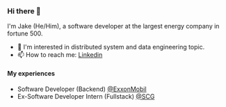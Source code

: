 ### Hi there 👋

I'm Jake (He/Him), a software developer at the largest energy company in fortune 500.

- 🧐 I'm interested in distributed system and data engineering topic.
- 📫 How to reach me: [Linkedin](https://www.linkedin.com/in/tontosirikul/)

#### My experiences
* Software Developer (Backend) [@ExxonMobil](https://corporate.exxonmobil.com/who-we-are)
* Ex-Software Developer Intern (Fullstack) [@SCG](https://www.scg.com/en/01corporate_profile/)

<!--
**tontosirikul/tontosirikul** is a ✨ _special_ ✨ repository because its `README.md` (this file) appears on your GitHub profile.

Here are some ideas to get you started:

- 🔭 I’m currently working on ...
- 🌱 I’m currently learning ...
- 👯 I’m looking to collaborate on ...
- 🤔 I’m looking for help with ...
- 💬 Ask me about ...
- 📫 How to reach me: ...
- 😄 Pronouns: ...
- ⚡ Fun fact: ...
-->
